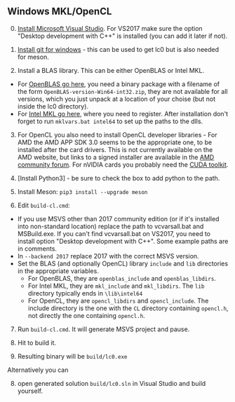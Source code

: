 ## Windows MKL/OpenCL

0. [Install Microsoft Visual Studio](https://visualstudio.microsoft.com/). For VS2017 make sure the
   option "Desktop development with C++" is installed (you can add it later if not).

1. [Install git for windows](https://git-scm.com/download/win) - this can be used to get lc0 but is also
   needed for meson.

2. Install a BLAS library. This can be either OpenBLAS or Intel MKL.
*  For [OpenBLAS go here](http://www.openblas.net/), you need a binary package with a filename of the
   form `OpenBLAS-version-Win64-int32.zip`, they are not available for all versions, which you just unpack
   at a location of your choise (but not inside the lc0 directory).
*  For [Intel MKL go here](https://software.intel.com/en-us/mkl), where you need to register. After
   installation don't forget to run `mklvars.bat intel64` to set up the paths to the dlls.

3. For OpenCL you also need to install OpenCL developer libraries - For AMD the AMD APP SDK 3.0 seems to
   be the appropriate one, to be installed after the card drivers. This is not currently available on
   the AMD website, but links to a signed installer are available in the
   [AMD community forum](https://community.amd.com/thread/222855). For nVIDIA cards you probably need the
   [CUDA toolkit](https://developer.nvidia.com/cuda-downloads).

4. [Install Python3] - be sure to check the box to add python to the path.

5. Install Meson: `pip3 install --upgrade meson`

6. Edit `build-cl.cmd`:
*  If you use MSVS other than 2017 community edition (or if it's installed into non-standard location)
   replace the path to vcvarsall.bat and MSBuild.exe. If you can't find vcvarsall.bat on VS2017, you
   need to install option "Desktop development with C++". Some example paths are in comments.
*  In `--backend 2017` replace 2017 with the correct MSVS version.
*  Set the BLAS (and optionally OpenCL) library `include` and `lib` directories in the appropriate
   variables.
    - For OpenBLAS, they are `openblas_include` and `openblas_libdirs`.
    - For Intel MKL, they are `mkl_include` and `mkl_libdirs`. The `lib` directory typically ends in
      `\lib\intel64`
    - For OpenCL, they are `opencl_libdirs` and `opencl_include`. The include directory is the one with
      the `CL` directory containing `opencl.h`, not directly the one containing `opencl.h`.

7. Run `build-cl.cmd`. It will generate MSVS project and pause.

8. Hit <Enter> to build it.

9. Resulting binary will be `build/lc0.exe`

Alternatively you can

8. open generated solution `build/lc0.sln` in Visual Studio and build yourself.


